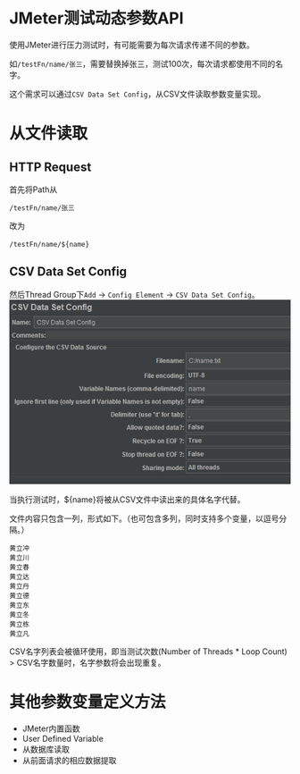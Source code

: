 JMeter测试动态参数API
===
使用JMeter进行压力测试时，有可能需要为每次请求传递不同的参数。

如`/testFn/name/张三`，需要替换掉张三，测试100次，每次请求都使用不同的名字。

这个需求可以通过`CSV Data Set Config`，从CSV文件读取参数变量实现。

# 从文件读取

## HTTP Request
首先将Path从

`/testFn/name/张三`

改为

`/testFn/name/${name}`

## CSV Data Set Config
然后Thread Group下`Add` -> `Config Element` -> `CSV Data Set Config`。
![CSV Data Set Config](assets/CsvDataSetConfig.PNG)

当执行测试时，${name}将被从CSV文件中读出来的具体名字代替。

文件内容只包含一列，形式如下。（也可包含多列，同时支持多个变量，以逗号分隔。）
```
黄立冲
黄立川
黄立春
黄立达
黄立丹
黄立德
黄立东
黄立冬
黄立栋
黄立凡
```

CSV名字列表会被循环使用，即当测试次数(Number of Threads * Loop Count) > CSV名字数量时，名字参数将会出现重复。

# 其他参数变量定义方法
- JMeter内置函数
- User Defined Variable
- 从数据库读取
- 从前面请求的相应数据提取
